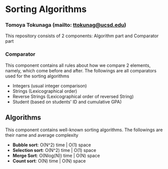 # Sorting Algorithms
### Tomoya Tokunaga (mailto: ttokunag@ucsd.edu)

This repository consists of 2 components: Algorithm part and Comparator part
### Comparator
This component contains all rules about how we compare 2 elements, namely, which come before and after.
The followings are all comparators used for the sorting algorithms
- Integers (usual integer comparison)
- Strings (Lexicographical order)
- Reverse Strings (Lexicographical order of reversed String)
- Student (based on students' ID and cumulative GPA)

## Algorithms
This component contains well-known sorting algorithms.
The followings are their name and average complexity
- **Bubble sort**: O(N^2) time | O(1) space
- **Selection sort**: O(N^2) time | O(1) space
- **Merge Sort**: O(Nlog(N)) time | O(N) space
- **Count sort**: O(N) time | O(N) space
